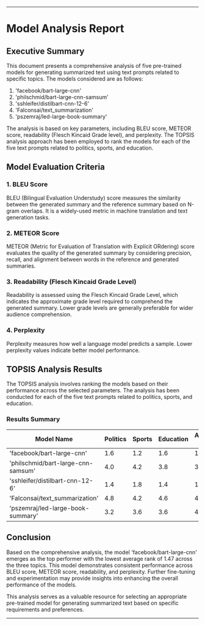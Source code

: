 
---

# Model Analysis Report

## Executive Summary

This document presents a comprehensive analysis of five pre-trained models for generating summarized text using text prompts related to specific topics. The models considered are as follows:

1. 'facebook/bart-large-cnn'
2. 'philschmid/bart-large-cnn-samsum'
3. 'sshleifer/distilbart-cnn-12-6'
4. 'Falconsai/text_summarization'
5. 'pszemraj/led-large-book-summary'

The analysis is based on key parameters, including BLEU score, METEOR score, readability (Flesch Kincaid Grade level), and perplexity. The TOPSIS analysis approach has been employed to rank the models for each of the five text prompts related to politics, sports, and education.

## Model Evaluation Criteria

### 1. BLEU Score

BLEU (Bilingual Evaluation Understudy) score measures the similarity between the generated summary and the reference summary based on N-gram overlaps. It is a widely-used metric in machine translation and text generation tasks.

### 2. METEOR Score

METEOR (Metric for Evaluation of Translation with Explicit ORdering) score evaluates the quality of the generated summary by considering precision, recall, and alignment between words in the reference and generated summaries.

### 3. Readability (Flesch Kincaid Grade Level)

Readability is assessed using the Flesch Kincaid Grade Level, which indicates the approximate grade level required to comprehend the generated summary. Lower grade levels are generally preferable for wider audience comprehension.

### 4. Perplexity

Perplexity measures how well a language model predicts a sample. Lower perplexity values indicate better model performance.

## TOPSIS Analysis Results

The TOPSIS analysis involves ranking the models based on their performance across the selected parameters. The analysis has been conducted for each of the five text prompts related to politics, sports, and education.

### Results Summary

| Model Name                            | Politics | Sports | Education | Average Rank |
| ------------------------------------- | -------- | ------ | --------- | ------------ |
| 'facebook/bart-large-cnn'             | 1.6      | 1.2    | 1.6       | 1.47         |
| 'philschmid/bart-large-cnn-samsum'    | 4.0      | 4.2    | 3.8       | 3.67         |
| 'sshleifer/distilbart-cnn-12-6'       | 1.4      | 1.8    | 1.4       | 1.53         |
| 'Falconsai/text_summarization'        | 4.8      | 4.2    | 4.6       | 4.53         |
| 'pszemraj/led-large-book-summary'     | 3.2      | 3.6    | 3.6       | 4.47         |

## Conclusion

Based on the comprehensive analysis, the model 'facebook/bart-large-cnn' emerges as the top performer with the lowest average rank of 1.47 across the three topics. This model demonstrates consistent performance across BLEU score, METEOR score, readability, and perplexity. Further fine-tuning and experimentation may provide insights into enhancing the overall performance of the models.

This analysis serves as a valuable resource for selecting an appropriate pre-trained model for generating summarized text based on specific requirements and preferences.

--- 
